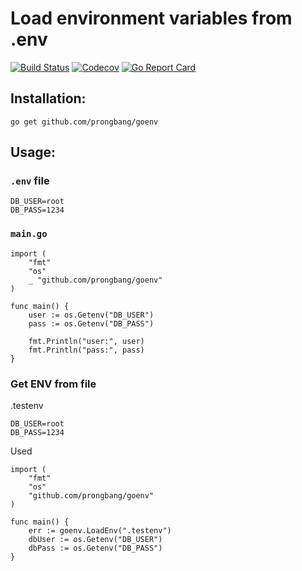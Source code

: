 # Load environment variables from .env

[![Build Status](http://img.shields.io/travis/prongbang/goenv.svg)](https://travis-ci.org/prongbang/goenv)
[![Codecov](https://img.shields.io/codecov/c/github/prongbang/goenv.svg)](https://codecov.io/gh/prongbang/goenv)
[![Go Report Card](https://goreportcard.com/badge/github.com/prongbang/goenv)](https://goreportcard.com/report/github.com/prongbang/goenv)

## Installation:

```
go get github.com/prongbang/goenv
```

## Usage:

### `.env` file
```
DB_USER=root
DB_PASS=1234
```

### `main.go`
```golang
import (
	"fmt"
	"os"
	_ "github.com/prongbang/goenv"
)

func main() {
	user := os.Getenv("DB_USER")
	pass := os.Getenv("DB_PASS")

	fmt.Println("user:", user)
	fmt.Println("pass:", pass)
}
```

### Get ENV from file

.testenv

```
DB_USER=root
DB_PASS=1234
```

Used

```golang
import (
	"fmt"
	"os"
	"github.com/prongbang/goenv"
)

func main() {
	err := goenv.LoadEnv(".testenv")
	dbUser := os.Getenv("DB_USER")
	dbPass := os.Getenv("DB_PASS")
}
```
